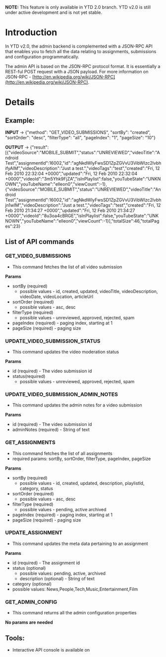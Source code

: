 **NOTE:** This feature is only available in YTD 2.0 branch. YTD v2.0 is still under active development and is not yet stable.


# Introduction #

In YTD v2.0, the admin backend is complemented with a JSON-RPC API that enables you to fetch all the data relating to assignments, submissions and configuration programmatically.

The admin API is based on the JSON-RPC protocol format. It is essentially a REST-ful POST request with a JSON payload. For more information on JSON-RPC - [http://en.wikipedia.org/wiki/JSON-RPC](http://en.wikipedia.org/wiki/JSON-RPC).

# Details #

## Example: ##

**INPUT** -> {"method": "GET\_VIDEO\_SUBMISSIONS", "sortBy": "created", "sortOrder": "desc", "filterType": "all", "pageIndex": "1", "pageSize": "10"}

**OUTPUT** -> {"result":[{"videoSource":"MOBILE\_SUBMIT","status":"UNREVIEWED","videoTitle":"Android Test","assignmentId":16002,"id":"agNkdWlyFwsSD1ZpZGVvU3VibWlzc2lvbhifyAIM","videoDescription":"Just a test.","videoTags":"test","created":"Fri, 12 Feb 2010 22:32:04 +0000","updated":"Fri, 12 Feb 2010 22:32:04 +0000","videoId":"3m5Yhk9FjZA","isInPlaylist":false,"youTubeState":"UNKNOWN","youTubeName":"elleon0","viewCount":-1},{"videoSource":"MOBILE\_SUBMIT","status":"UNREVIEWED","videoTitle":"Android Test","assignmentId":16002,"id":"agNkdWlyFwsSD1ZpZGVvU3VibWlzc2lvbhjn1wIM","videoDescription":"Just a test.","videoTags":"test","created":"Fri, 12 Feb 2010 21:34:27 +0000","updated":"Fri, 12 Feb 2010 21:34:27 +0000","videoId":"8u3oa4cBRGE","isInPlaylist":false,"youTubeState":"UNKNOWN","youTubeName":"elleon0","viewCount":-1}],"totalSize":46,"totalPages":23}

## List of API commands ##

### GET\_VIDEO\_SUBMISSIONS ###

  * This command fetches the list of all video submission

**Params**

  * sortBy (required)
    * possible values - id, created, updated, videoTitle, videoDescription, videoDate, videoLocation, articleUrl
  * sortOrder (required)
    * possible values - asc, desc
  * filterType (required)
    * possible values - unreviewed, approved, rejected, spam
  * pageIndex (required) - paging index, starting at 1
  * pageSize (required) - paging size

### UPDATE\_VIDEO\_SUBMISSION\_STATUS ###

  * This command updates the video moderation status

**Params**

  * id (required) - The video submission id
  * status(required)
    * possible values - unreviewed, approved, rejected, spam


### UPDATE\_VIDEO\_SUBMISSION\_ADMIN\_NOTES ###

  * This command updates the admin notes for a video submission

**Params**

  * id (required) - The video submission id
  * adminNotes (required) - String of text

### GET\_ASSIGNMENTS ###

  * This command fetches the list of all assignments
  * required params: sortBy, sortOrder, filterType, pageIndex, pageSize

**Params**

  * sortBy (required)
    * possible values - id, created, updated, description, playlistId, category, status
  * sortOrder (required)
    * possible values - asc, desc
  * filterType (required)
    * possible values - pending, active archived
  * pageIndex (required) - paging index, starting at 1
  * pageSize (required) - paging size


### UPDATE\_ASSIGNMENT ###

  * This command updates the meta data pertaining to an assignment

**Params**

  * id (required) - The assignment id
  * status (optional)
    * possible values: pending, active, archived
    * description (optional) - String of text
  * category (optional)
  * possible values: News,People,Tech,Music,Entertainment,Film


### GET\_ADMIN\_CONFIG ###

  * This command returns all the admin configuration properties

**No params are needed**

## Tools: ##

  * Interactive API console is available on 